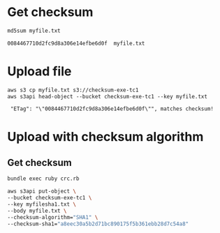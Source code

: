 
# Get checksum
```md
md5sum myfile.txt

0084467710d2fc9d8a306e14efbe6d0f  myfile.txt
```

# Upload file
```md
aws s3 cp myfile.txt s3://checksum-exe-tc1
aws s3api head-object --bucket checksum-exe-tc1 --key myfile.txt

 "ETag": "\"0084467710d2fc9d8a306e14efbe6d0f\"", matches checksum!
```


# Upload with checksum algorithm

## Get checksum
```md
bundle exec ruby crc.rb
```

```sh
aws s3api put-object \
--bucket checksum-exe-tc1 \
--key myfilesha1.txt \
--body myfile.txt \
--checksum-algorithm="SHA1" \
--checksum-sha1="a8eec30a5b2d71bc890175f5b361ebb28d7c54a8"
```